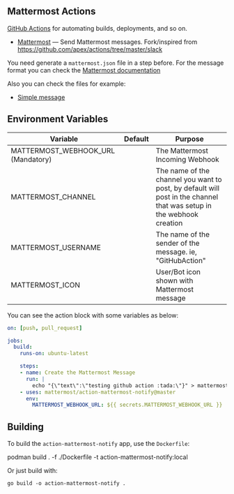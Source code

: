 ## Mattermost Actions

[GitHub Actions](https://github.com/features/actions) for automating builds, deployments, and so on.

- [Mattermost](https://mattermost.com) — Send Mattermost messages. Fork/inspired from https://github.com/apex/actions/tree/master/slack


You need generate a `mattermost.json` file in a step before.
For the message format you can check the [Mattermost documentation](https://docs.mattermost.com/developer/webhooks-incoming.html)

Also you can check the files for example:

 - [Simple message](./mattermost_simple.json)

## Environment Variables

Variable                            | Default                | Purpose
---------------                     |------------------------|-----------------------------------------------------------------------
MATTERMOST_WEBHOOK_URL (Mandatory)  | ` `                    | The Mattermost Incoming Webhook
MATTERMOST_CHANNEL                  | ` `                    | The name of the channel you want to post, by default will post in the channel that was setup in the webhook creation
MATTERMOST_USERNAME                 | ` `                    | The name of the sender of the message. ie, "GitHubAction"
MATTERMOST_ICON                     | ` `                    | User/Bot icon shown with Mattermost message

You can see the action block with some variables as below:

```yaml
on: [push, pull_request]

jobs:
  build:
    runs-on: ubuntu-latest

    steps:
    - name: Create the Mattermost Message
      run: |
        echo "{\"text\":\"testing github action :tada:\"}" > mattermost.json
    - uses: mattermost/action-mattermost-notify@master
      env:
        MATTERMOST_WEBHOOK_URL: ${{ secrets.MATTERMOST_WEBHOOK_URL }}
```

## Building

To build the `action-mattermost-notify` app, use the `Dockerfile`:

podman build . -f ./Dockerfile -t action-mattermost-notify:local

Or just build with:

```
go build -o action-mattermost-notify .
```
